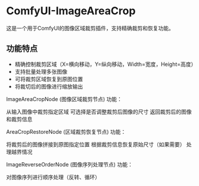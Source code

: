 # ComfyUI-ImageAreaCrop

这是一个用于ComfyUI的图像区域裁剪插件，支持精确裁剪和恢复功能。

## 功能特点
- 精确控制裁剪区域（X=横向移动，Y=纵向移动，Width=宽度，Height=高度）
- 支持批量处理多张图像
- 可将裁剪区域恢复到原图位置
- 将裁切后的图像进行缩放输出

ImageAreaCropNode (图像区域裁剪节点)
​功能​：

从输入图像中裁剪指定区域
可选择是否调整裁剪后图像的尺寸
返回裁剪后的图像和裁剪信息

AreaCropRestoreNode (区域裁剪恢复节点)
​功能​：

将裁剪后的图像拼接到原图指定位置
根据裁剪信息恢复原始尺寸（如果需要）
处理越界情况

ImageReverseOrderNode (图像序列处理节点)
​功能​：

对图像序列进行顺序处理（反转、循环）
